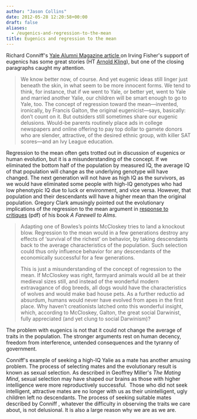 ```yaml
---
author: "Jason Collins"
date: 2012-05-28 12:20:58+00:00
draft: false
aliases:
  - /eugenics-and-regression-to-the-mean
title: Eugenics and regression to the mean
---
```


Richard Conniff's [Yale Alumni Magazine article ](http://yalealumnimagazine.com/articles/3456)on Irving Fisher's support of eugenics has some great stories (HT [Arnold Kling](http://econlog.econlib.org/archives/2012/05/eugenics_and_ma.html)), but one of the closing paragraphs caught my attention.


<blockquote>We know better now, of course. And yet eugenic ideas still linger just beneath the skin, in what seem to be more innocent forms. We tend to think, for instance, that if we went to Yale, or better yet, went to Yale and married another Yalie, our children will be smart enough to go to Yale, too. The concept of regression toward the mean—invented, ironically, by Francis Galton, the original eugenicist—says, basically: don’t count on it. But outsiders still sometimes share our eugenic delusions. Would-be parents routinely place ads in college newspapers and online offering to pay top dollar to gamete donors who are slender, attractive, of the desired ethnic group, with killer SAT scores—and an Ivy League education.</blockquote>


Regression to the mean often gets trotted out in discussion of eugenics or human evolution, but it is a misunderstanding of the concept. If we eliminated the bottom half of the population by measured IQ, the average IQ of that population will change as the underlying genotype will have changed. The next generation will not have as high IQ as the survivors, as we would have eliminated some people with high-IQ genotypes who had low phenotypic IQ due to luck or environment, and vice versa. However, that population and their descendants will have a higher mean than the original population. Gregory Clark amusingly pointed out the evolutionary implications of the regression to the mean argument in [response to critiques](http://www.econ.ucdavis.edu/faculty/gclark/Farewell%20to%20Alms/EREH%20response%20-%20revised.pdf) (pdf) of his book *A Farewell to Alms*.


<blockquote>Adapting one of Bowles’s points McCloskey tries to land a knockout blow. Regression to the mean would in a few generations destroy any effects of ‘survival of the richest’ on behavior, by taking descendants back to the average characteristics of the population. Such selection could thus only influence behavior for any descendants of the economically successful for a few generations.

This is just a misunderstanding of the concept of regression to the mean. If McCloskey was right, farmyard animals would all be at their medieval sizes still, and instead of the wonderful modern extravagance of dog breeds, all dogs would have the characteristics of wolves and would make bad house pets. As a further reductio ad absurdum, humans would never have evolved from apes in the first place. Why haven’t creationists latched onto this wonderful insight, which, according to McCloskey, Galton, the great social Darwinist, fully appreciated (and yet clung to social Darwinism)?</blockquote>


The problem with eugenics is not that it could not change the average of traits in the population. The stronger arguments rest on human decency, freedom from interference, untended consequences and the tyranny of government.

Conniff's example of seeking a high-IQ Yalie as a mate has another amusing problem. The process of selecting mates and the evolutionary result is known as sexual selection. As described in Geoffrey Miller's *The Mating Mind*, sexual selection may have shaped our brains as those with higher intelligence were more reproductively successful.  Those who did not seek intelligent, attractive mates are no longer with us as their unintelligent, ugly children left no descendants. The process of seeking suitable mates described by Conniff , whatever the difficulty in observing the traits we care about, is not delusional. It is also a large reason why we are as we are.
